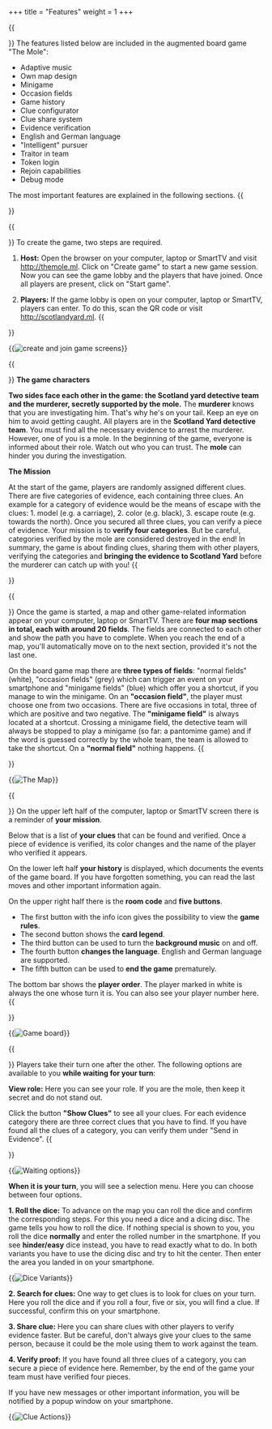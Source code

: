 +++
title = "Features"
weight = 1
+++

{{<section title="Features List">}}
The features listed below are included in the augmented board game "The Mole":
- Adaptive music
- Own map design
- Minigame
- Occasion fields
- Game history
- Clue configurator
- Clue share system
- Evidence verification
- English and German language
- "Intelligent" pursuer
- Traitor in team
- Token login
- Rejoin capabilities
- Debug mode

The most important features are explained in the following sections.
{{</section >}}


{{<section title="Create And Join The Game">}}
To create the game, two steps are required.
 
1. **Host:** Open the browser on your computer, laptop or SmartTV and visit http://themole.ml. Click on "Create game" to start a new game session. Now you can see the game lobby and the players that have joined. Once all players are present, click on "Start game".
 
2. **Players:** If the game lobby is open on your computer, laptop or SmartTV, players can enter. To do this, scan the QR code or visit http://scotlandyard.ml.
{{</section >}}

{{<image src="create_and_join_game.png" alt="create and join game screens" caption="The screens when creating and joining a game">}}


{{<section title="Game Characters And Mission">}}
**The game characters**

**Two sides face each other in the game: the Scotland yard detective team and the murderer, secretly supported by the mole.** The **murderer** knows that you are investigating him. That's why he's on your tail. Keep an eye on him to avoid getting caught. All players are in the **Scotland Yard detective team**. You must find all the necessary evidence to arrest the murderer. However, one of you is a mole. In the beginning of the game, everyone is informed about their role. Watch out who you can trust. The **mole** can hinder you during the investigation.


**The Mission**
 
At the start of the game, players are randomly assigned different clues. There are five categories of evidence, each containing three clues. An example for a category of evidence would be the means of escape with the clues: 1. model (e.g. a carriage), 2. color (e.g. black), 3. escape route (e.g. towards the north). Once you secured all three clues, you can verify a piece of evidence. Your mission is to **verify four categories**. But be careful, categories verified by the mole are considered destroyed in the end! In summary, the game is about finding clues, sharing them with other players, verifying the categories and **bringing the evidence to Scotland Yard** before the murderer can catch up with you!
{{</section >}}


{{<section title="The Map">}}
Once the game is started, a map and other game-related information appear on your computer, laptop or SmartTV. There are **four map sections in total, each with around 20 fields**. The fields are connected to each other and show the path you have to complete. When you reach the end of a map, you'll automatically move on to the next section, provided it's not the last one.
 
On the board game map there are **three types of fields**: "normal fields" (white), "occasion fields" (grey) which can trigger an event on your smartphone and "minigame fields" (blue) which offer you a shortcut, if you manage to win the minigame. On an **"occasion field"**, the player must choose one from two occasions. There are five occasions in total, three of which are positive and two negative. The **"minigame field"** is always located at a shortcut. Crossing a minigame field, the detective team will always be stopped to play a minigame (so far: a pantomime game) and if the word is guessed correctly by the whole team, the team is allowed to take the shortcut. On a **"normal field"** nothing happens.
{{</section >}}

{{<image src="maps.png" alt="The Map" caption="The four map sections">}}


{{<section title="Game Board Description">}}
On the upper left half of the computer, laptop or SmartTV screen there is a reminder of **your mission**.
 
Below that is a list of **your clues** that can be found and verified. Once a piece of evidence is verified, its color changes and the name of the player who verified it appears.
 
On the lower left half **your history** is displayed, which documents the events of the game board. If you have forgotten something, you can read the last moves and other important information again.
 
On the upper right half there is the **room code** and **five buttons**. 
- The first button with the info icon gives the possibility to view the **game rules**. 
- The second button shows the **card legend**. 
- The third button can be used to turn the **background music** on and off.
- The fourth button **changes the language**. English and German language are supported. 
- The fifth button can be used to **end the game** prematurely.
 
The bottom bar shows the **player order**. The player marked in white is always the one whose turn it is. You can also see your player number here.
{{</section >}}

{{<image src="game_board.png" alt="Game board" caption="The screen with the map and other game-related information">}}


{{<section title="Smartphone Navigation">}}
Players take their turn one after the other. The following options are available to you **while waiting for your turn**:
 
**View role:** Here you can see your role. If you are the mole, then keep it secret and do not stand out.
 
Click the button **"Show Clues"** to see all your clues. For each evidence category there are three correct clues that you have to find. If you have found all the clues of a category, you can verify them under "Send in Evidence".
{{</section >}}

{{<image src="waiting_options_arrows.png" alt="Waiting options" caption="The available actions while waiting for your turn">}}
 
 
**When it is your turn**, you will see a selection menu. Here you can choose between four options.

**1. Roll the dice:** To advance on the map you can roll the dice and confirm the corresponding steps. For this you need a dice and a dicing disc. The game tells you how to roll the dice. If nothing special is shown to you, you roll the dice **normally** and enter the rolled number in the smartphone. If you see **hinder/easy** dice instead, you have to read exactly what to do. In both variants you have to use the dicing disc and try to hit the center. Then enter the area you landed in on your smartphone.

{{<image src="dice.png" alt="Dice Variants" caption="The screen when it is your turn and the two options to roll the dice">}}
 
**2. Search for clues:** One way to get clues is to look for clues on your turn. Here you roll the dice and if you roll a four, five or six, you will find a clue. If successful, confirm this on your smartphone.
 
**3. Share clue:** Here you can share clues with other players to verify evidence faster. But be careful, don't always give your clues to the same person, because it could be the mole using them to work against the team.
 
**4. Verify proof:** If you have found all three clues of a category, you can secure a piece of evidence here. Remember, by the end of the game your team must have verified four pieces.
 
If you have new messages or other important information, you will be notified by a popup window on your smartphone.


{{<image src="clue_actions.png" alt="Clue Actions" caption="The screens of the three clue actions">}}
